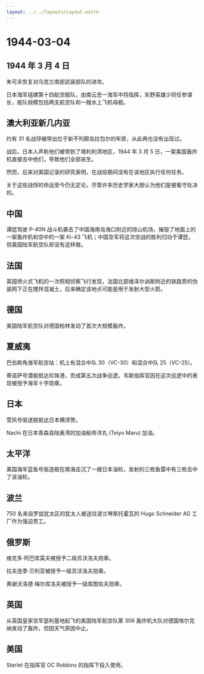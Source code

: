 ```yaml
---
layout: ../../layouts/Layout.astro
---
```


# 1944-03-04

## 1944 年 3 月 4 日

朱可夫恢复对乌克兰南部武装部队的进攻。

日本海军组建第十四航空舰队，由南云忠一海军中将指挥，矢野英雄少将任参谋长，舰队规模包括两支航空队和一艘水上飞机母舰。

## 澳大利亚新几内亚

约有 31 名战俘被带出位于新不列颠岛拉包尔的牢房，从此再也没有出现过。

战后，日本人声称他们被带到了塔利利湾地区，1944 年 3 月 5
日，一架美国轰炸机直接击中他们，导致他们全部丧生。

然而，后来对美国记录的研究表明，在战役期间没有在该地区执行任何任务。

关于这些战俘的命运至今仍无定论，尽管许多历史学家大胆认为他们是被看守处决的。

## 中国

谭昆驾驶 P-40N
战斗机袭击了中国海南岛海口附近的琼山机场，摧毁了地面上的一架轰炸机和空中的一架
Ki-43
飞机；中国空军将这次空战的胜利归功于谭昆，但美国陆军航空队却没有这样做。

## 法国

英国喷火式飞机的一次照相侦察飞行发现，法国北部维泽尔讷斯附近的铁路旁的伪装网下正在搅拌混凝土，后来确定该地点可能是用于发射大型火箭。

## 德国

美国陆军航空队对德国柏林发动了首次大规模轰炸。

## 夏威夷

巴伯斯角海军航空站：机上有混合中队 30（VC-30）和混合中队 25（VC-25）。

蒂诺萨号潜艇抵达珍珠港，完成第五次战争巡逻。韦斯指挥官因在这次巡逻中的表现被授予海军十字勋章。

## 日本

雪风号驱逐舰抵达日本横须贺。

Nachi 在日本青森县陆奥湾的加油船帝洋丸 (Teiyo Maru) 加油。

## 太平洋

美国海军蓝鱼号驱逐舰在南海击沉了一艘日本油轮，发射的三枚鱼雷中有三枚击中了该油轮。

## 波兰

750 名来自罗兹犹太区的犹太人被送往波兰琴斯托霍瓦的 Hugo Schneider AG
工厂作为强迫劳工。

## 俄罗斯

维克多·阿巴库莫夫被授予二级苏沃洛夫勋章。

拉夫连季·贝利亚被授予一级苏沃洛夫勋章。

弗谢沃洛德·梅尔库洛夫被授予一级库图佐夫勋章。

## 英国

从英国皇家空军瑟利基地起飞的美国陆军航空队第 306
轰炸机大队对德国埃尔克纳发动了轰炸，但因天气原因中止。

## 美国

Sterlet 在指挥官 OC Robbins 的指挥下投入使用。